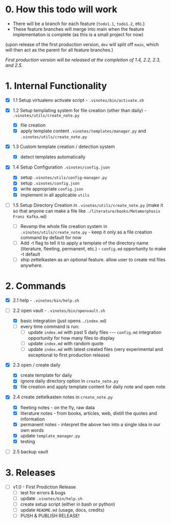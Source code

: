 # 0. How this todo will work

- There will be a branch for each feature (`todo1.1`, `todo1.2`, etc.)
- These feature branches will merge into main when the feature implementation is complete (as this is a small project for now)

(upon release of the first production version, `dev` will split off `main`, which will then act as the parent for all feature branches.)

_First production version will be released at the completion of 1.4, 2.2, 2.3, and 2.5._

# 1. Internal Functionality
- [x] 1.1 Setup virtualenv activate script - `.vinotes/bin/activate.sh`

- [x] 1.2 Setup templating system for file creation (other than daily) - `.vinotes/utils/create_note.py`
  - [x] file creation
  - [x] apply template content `.vinotes/templates/manager.py` and `.vinotes/utils/create_note.py`

- [x] 1.3 Custom template creation / detection system
  - [x] detect templates automatically

- [x] 1.4 Setup Configuration `.vinotes/config.json`
  - [x] setup `.vinotes/utils/config-manager.py`
  - [x] setup `.vinotes/config.json`
  - [x] write appropriate `config.json`
  - [x] implement in all applicable `utils`

- [ ] 1.5 Setup Directory Creation in `.vinotes/utils/create_note.py` (make it so that anyone can make a file like `./literature/books/Metamorphosis Franz Kafka.md`)
  - [ ] Revamp the whole file creation system in `.vinotes/utils/create_note.py` - keep it only as a file creation command by default for now
  - [ ] Add -t flag to tell it to apply a template of the directory name (literature, fleeting, permanent, etc.) - `config.md` opportunity to make -t default
  - [ ] ship zettelkasten as an optional feature. allow user to create md files anywhere.

# 2. Commands
- [x] 2.1 help - `.vinotes/bin/help.sh`

- [ ] 2.2 open vault - `.vinotes/bin/openvault.sh`
  - [x] basic integration (just opens `./index.md`)
  - [ ] every time command is run: 
    - [ ] update `index.md` with past 5 daily files --- `config.md` integration opportunity for how many files to display
    - [ ] update `index.md` with random quote
    - [ ] update `index.md` with latest created files (very experimental and exceptional to first production release)

- [x] 2.3 open / create daily
  - [x] create template for daily
  - [x] ignore daily directory option in `create_note.py`
  - [x] file creation and apply template content for daily note and open note

- [x] 2.4 create zettelkasten notes in `create_note.py`
  - [x] fleeting notes - on the fly, raw data
  - [x] literature notes - from books, articles, web, distill the quotes and information 
  - [x] permanent notes - interpret the above two into a single idea in our own words
  - [x] update `template_manager.py`
  - [x] testing

- [ ] 2.5 backup vault 

# 3. Releases
- [ ] v1.0 - First Prodiction Release
  - [ ] test for errors & bugs
  - [ ] update `.vinotes/bin/help.sh`
  - [ ] create setup script (either in bash or python)
  - [ ] update `README.md` (usage, docs, credits)
  - [ ] PUSH & PUBLISH RELEASE!
